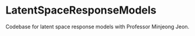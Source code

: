 # LatentSpaceResponseModels
 Codebase for latent space response models with Professor Minjeong Jeon. 
